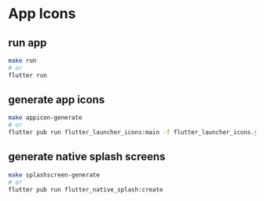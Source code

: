 # App Icons

## run app

```bash
make run 
# or
flutter run
```

## generate app icons

```bash
make appicon-generate
# or
flutter pub run flutter_launcher_icons:main -f flutter_launcher_icons.yaml
```

## generate native splash screens

```bash
make splashscreen-generate
# or
flutter pub run flutter_native_splash:create
```

